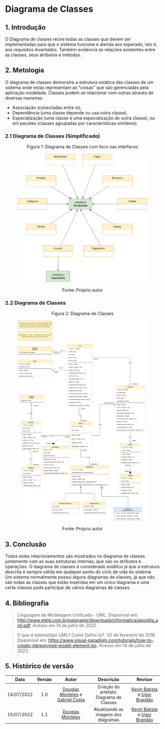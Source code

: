 # Diagrama de Classes

## 1. Introdução
O Diagrama de classes reúne todas as classes que devem ser implementadas para que o sistema funcione e atenda aos esperado, isto é, aos requisitos levantados. Também evidencia as relações existentes entre as classes, seus atributos e métodos.

## 2. Metologia
O diagrama de classes demonstra a estrutura estática das classes de um sistema onde estas representam as "coisas" que são gerenciadas pela aplicação modelada. Classes podem se relacionar com outras através de diversas maneiras: 

- Associação (conectadas entre si), 
- Dependência (uma classe depende ou usa outra classe), 
- Especialização (uma classe é uma especialização de outra classe), ou em pacotes (classes agrupadas por características similares). 

### 2.1 Diagrama de Classes (Simplificado)

<figure>
  <figcaption style="text-align: center !important">
    Figura 1: Diagrama de Classes com foco nas interfaces
  </figcaption>

  ![Diagrama de Classes - Interfaces](../img/Diagramas/DiagramaDeClassesInterfaces.png)

  <figcaption style="text-align: center !important">
    Fonte: Próprio autor
  </figcaption>
</figure>

### 2.2 Diagrama de Classes

<figure>
  <figcaption style="text-align: center !important">
    Figura 2: Diagrama de Classes
  </figcaption>

  ![Diagrama de Classes](../img/Diagramas/DiagramaDeClasses.png)

  <figcaption style="text-align: center !important">
    Fonte: Próprio autor
  </figcaption>
</figure>

## 3. Conclusão
Todos estes relacionamentos são mostrados no diagrama de classes juntamente com as suas estruturas internas, que são os atributos e operações. O diagrama de classes é considerado estático já que a estrutura descrita é sempre válida em qualquer ponto do ciclo de vida do sistema. Um sistema normalmente possui alguns diagramas de classes, já que não são todas as classes que estão inseridas em um único diagrama e uma certa classes pode participar de vários diagramas de classes.

## 4. Bibliografia

> Linguagem de Modelagem Unificada - UML. Disponível em: <http://www.etelg.com.br/paginaete/downloads/informatica/apostila_uml.pdf>. Acesso em 14 de julho de 2022.

> O que é estereótipo UML? Como Defini-lo?. 02 de fevereiro de 2016. Disponível em: <https://www.visual-paradigm.com/tutorials/how-to-create-stereotyped-model-element.jsp>. Acesso em 14 de julho de 2022.

## 5. Histórico de versão
| Data | Versão | Autor | Descrição | Revisor |
| :-: | :-: | :-: | :-: | :-: |
| 14/07/2022 | 1.0 | [Douglas Monteles](https://github.com/DouglasMonteles) e [Gabriel Costa](https://github.com/GabrielCostaDeOliveira) | Criação do artefato: Diagrama de Classes | [Kevin Batista](https://github.com/k3vin-batista) e [Ugor Brandão](https://github.com/ubrando) |
| 15/07/2022 | 1.1 | [Douglas Monteles](https://github.com/DouglasMonteles) | Atualizando as imagens dos diagramas | [Kevin Batista](https://github.com/k3vin-batista) e [Ugor Brandão](https://github.com/ubrando) |
